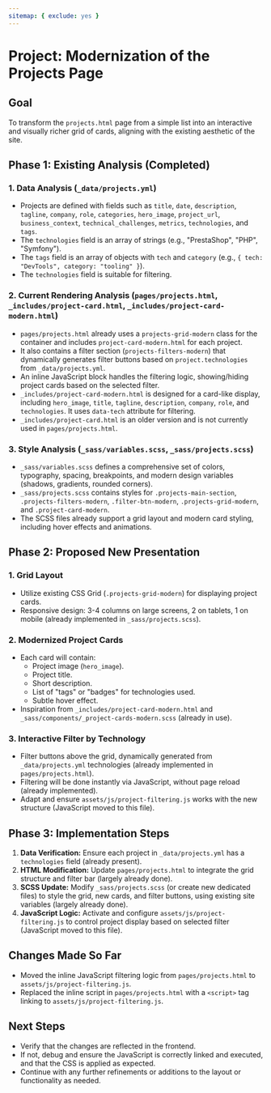 ```yaml
---
sitemap: { exclude: yes }
---
```


# Project: Modernization of the Projects Page

## Goal
To transform the `projects.html` page from a simple list into an interactive and visually richer grid of cards, aligning with the existing aesthetic of the site.

## Phase 1: Existing Analysis (Completed)

### 1. Data Analysis (`_data/projects.yml`)
- Projects are defined with fields such as `title`, `date`, `description`, `tagline`, `company`, `role`, `categories`, `hero_image`, `project_url`, `business_context`, `technical_challenges`, `metrics`, `technologies`, and `tags`.
- The `technologies` field is an array of strings (e.g., "PrestaShop", "PHP", "Symfony").
- The `tags` field is an array of objects with `tech` and `category` (e.g., `{ tech: "DevTools", category: "tooling" }`).
- The `technologies` field is suitable for filtering.

### 2. Current Rendering Analysis (`pages/projects.html`, `_includes/project-card.html`, `_includes/project-card-modern.html`)
- `pages/projects.html` already uses a `projects-grid-modern` class for the container and includes `project-card-modern.html` for each project.
- It also contains a filter section (`projects-filters-modern`) that dynamically generates filter buttons based on `project.technologies` from `_data/projects.yml`.
- An inline JavaScript block handles the filtering logic, showing/hiding project cards based on the selected filter.
- `_includes/project-card-modern.html` is designed for a card-like display, including `hero_image`, `title`, `tagline`, `description`, `company`, `role`, and `technologies`. It uses `data-tech` attribute for filtering.
- `_includes/project-card.html` is an older version and is not currently used in `pages/projects.html`.

### 3. Style Analysis (`_sass/variables.scss`, `_sass/projects.scss`)
- `_sass/variables.scss` defines a comprehensive set of colors, typography, spacing, breakpoints, and modern design variables (shadows, gradients, rounded corners).
- `_sass/projects.scss` contains styles for `.projects-main-section`, `.projects-filters-modern`, `.filter-btn-modern`, `.projects-grid-modern`, and `.project-card-modern`.
- The SCSS files already support a grid layout and modern card styling, including hover effects and animations.

## Phase 2: Proposed New Presentation

### 1. Grid Layout
- Utilize existing CSS Grid (`.projects-grid-modern`) for displaying project cards.
- Responsive design: 3-4 columns on large screens, 2 on tablets, 1 on mobile (already implemented in `_sass/projects.scss`).

### 2. Modernized Project Cards
- Each card will contain:
    - Project image (`hero_image`).
    - Project title.
    - Short description.
    - List of "tags" or "badges" for technologies used.
    - Subtle hover effect.
- Inspiration from `_includes/project-card-modern.html` and `_sass/components/_project-cards-modern.scss` (already in use).

### 3. Interactive Filter by Technology
- Filter buttons above the grid, dynamically generated from `_data/projects.yml` technologies (already implemented in `pages/projects.html`).
- Filtering will be done instantly via JavaScript, without page reload (already implemented).
- Adapt and ensure `assets/js/project-filtering.js` works with the new structure (JavaScript moved to this file).

## Phase 3: Implementation Steps

1.  **Data Verification:** Ensure each project in `_data/projects.yml` has a `technologies` field (already present).
2.  **HTML Modification:** Update `pages/projects.html` to integrate the grid structure and filter bar (largely already done).
3.  **SCSS Update:** Modify `_sass/projects.scss` (or create new dedicated files) to style the grid, new cards, and filter buttons, using existing site variables (largely already done).
4.  **JavaScript Logic:** Activate and configure `assets/js/project-filtering.js` to control project display based on selected filter (JavaScript moved to this file).

## Changes Made So Far
- Moved the inline JavaScript filtering logic from `pages/projects.html` to `assets/js/project-filtering.js`.
- Replaced the inline script in `pages/projects.html` with a `<script>` tag linking to `assets/js/project-filtering.js`.

## Next Steps
- Verify that the changes are reflected in the frontend.
- If not, debug and ensure the JavaScript is correctly linked and executed, and that the CSS is applied as expected.
- Continue with any further refinements or additions to the layout or functionality as needed.

